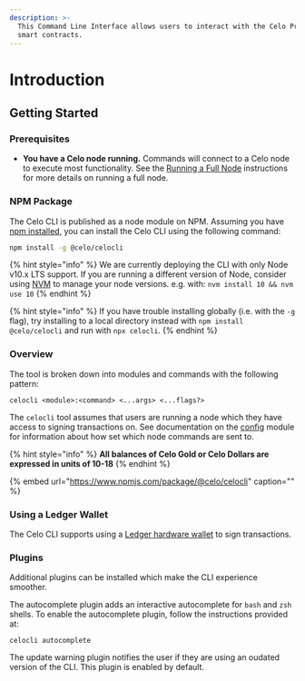 ```yaml
---
description: >-
  This Command Line Interface allows users to interact with the Celo Protocol
  smart contracts.
---
```


# Introduction

## Getting Started

### **Prerequisites**

* **You have a Celo node running.** Commands will connect to a Celo node to execute most functionality. See the [Running a Full Node](../getting-started/rc1/running-a-full-node-in-rc1.md) instructions for more details on running a full node.

### NPM Package

The Celo CLI is published as a node module on NPM. Assuming you have [npm installed](https://www.npmjs.com/get-npm), you can install the Celo CLI using the following command:

```bash
npm install -g @celo/celocli
```

{% hint style="info" %}
We are currently deploying the CLI with only Node v10.x LTS support. If you are running a different version of Node, consider using [NVM](https://github.com/nvm-sh/nvm#installation-and-update) to manage your node versions. e.g. with: `nvm install 10 && nvm use 10`
{% endhint %}

{% hint style="info" %}
If you have trouble installing globally \(i.e. with the `-g` flag\), try installing to a local directory instead with `npm install @celo/celocli` and run with `npx celocli`.
{% endhint %}

### Overview

The tool is broken down into modules and commands with the following pattern:

```text
celocli <module>:<command> <...args> <...flags?>
```

The `celocli` tool assumes that users are running a node which they have access to signing transactions on. See documentation on the [config](config.md) module for information about how set which node commands are sent to.

{% hint style="info" %}
**All balances of Celo Gold or Celo Dollars are expressed in units of 10-18**
{% endhint %}

{% embed url="https://www.npmjs.com/package/@celo/celocli" caption="" %}

### Using a Ledger Wallet

The Celo CLI supports using a [Ledger hardware wallet](../celo-gold-holder-guide/ledger.md) to sign transactions.

### Plugins

Additional plugins can be installed which make the CLI experience smoother.

The autocomplete plugin adds an interactive autocomplete for `bash` and `zsh` shells. To enable the autocomplete plugin, follow the instructions provided at:

```text
celocli autocomplete
```

The update warning plugin notifies the user if they are using an oudated version of the CLI. This plugin is enabled by default.

